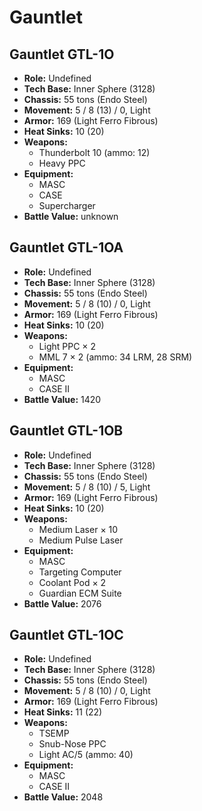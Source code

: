 # Gauntlet
## Gauntlet GTL-1O
- **Role:** Undefined
- **Tech Base:** Inner Sphere (3128)
- **Chassis:** 55 tons (Endo Steel)
- **Movement:** 5 / 8 (13) / 0, Light
- **Armor:** 169 (Light Ferro Fibrous)
- **Heat Sinks:** 10 (20)
- **Weapons:**
  - Thunderbolt 10 (ammo: 12)
  - Heavy PPC
- **Equipment:**
  - MASC
  - CASE
  - Supercharger
- **Battle Value:** unknown

## Gauntlet GTL-1OA
- **Role:** Undefined
- **Tech Base:** Inner Sphere (3128)
- **Chassis:** 55 tons (Endo Steel)
- **Movement:** 5 / 8 (10) / 0, Light
- **Armor:** 169 (Light Ferro Fibrous)
- **Heat Sinks:** 10 (20)
- **Weapons:**
  - Light PPC × 2
  - MML 7 × 2 (ammo: 34 LRM, 28 SRM)
- **Equipment:**
  - MASC
  - CASE II
- **Battle Value:** 1420

## Gauntlet GTL-1OB
- **Role:** Undefined
- **Tech Base:** Inner Sphere (3128)
- **Chassis:** 55 tons (Endo Steel)
- **Movement:** 5 / 8 (10) / 5, Light
- **Armor:** 169 (Light Ferro Fibrous)
- **Heat Sinks:** 10 (20)
- **Weapons:**
  - Medium Laser × 10
  - Medium Pulse Laser
- **Equipment:**
  - MASC
  - Targeting Computer
  - Coolant Pod × 2
  - Guardian ECM Suite
- **Battle Value:** 2076

## Gauntlet GTL-1OC
- **Role:** Undefined
- **Tech Base:** Inner Sphere (3128)
- **Chassis:** 55 tons (Endo Steel)
- **Movement:** 5 / 8 (10) / 0, Light
- **Armor:** 169 (Light Ferro Fibrous)
- **Heat Sinks:** 11 (22)
- **Weapons:**
  - TSEMP
  - Snub-Nose PPC
  - Light AC/5 (ammo: 40)
- **Equipment:**
  - MASC
  - CASE II
- **Battle Value:** 2048

